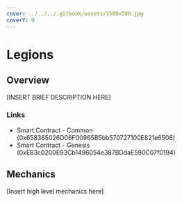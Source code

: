 ```yaml
---
cover: ../../../.gitbook/assets/1500x500.jpg
coverY: 0
---
```


# Legions

## Overview

\[INSERT BRIEF DESCRIPTION HERE]

### Links

* Smart Contract - Common (0x658365026D06F00965B5bb570727100E821e6508)
* Smart Contract - Genesis (0xE83c0200E93Cb1496054e387BDdaE590C07f0194)

## Mechanics

\[Insert high level mechanics here]
